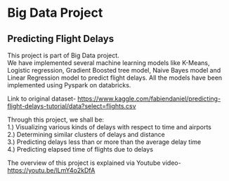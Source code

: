 # Big Data Project

## Predicting Flight Delays

This project is part of Big Data project. <br>
We have implemented several machine learning models like K-Means, Logistic regression, Gradient Boosted tree model, Naive Bayes model and Linear Regression model to predict flight delays. All the models have been implemented using Pyspark on databricks.

Link to original dataset- https://www.kaggle.com/fabiendaniel/predicting-flight-delays-tutorial/data?select=flights.csv


Through this project, we shall be: <br>
1.) Visualizing various kinds of delays with respect to time and airports<br>
2.) Determining similar clusters of delays and distance <br>
3.) Predicting delays less than or more than the average delay time <br>
4.) Predicting elapsed time of flights due to delays <br>


The overview of this project is explained via Youtube video- https://youtu.be/lLmY4o2kDfA

